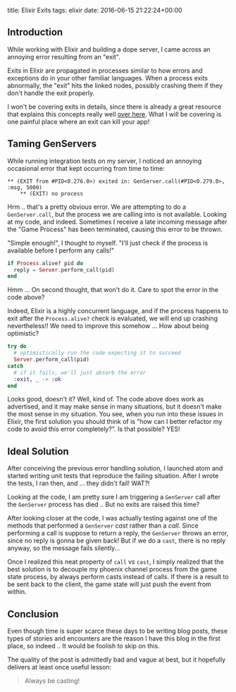 title: Elixir Exits
tags: elixir
date: 2016-06-15 21:22:24+00:00

## Introduction

While working with Elixir and building a dope server, I came across an annoying error resulting from an "exit".

Exits in Elixir are propagated in processes similar to how errors and exceptions do in your other familiar languages. When a process exits abnormally, the "exit" hits the linked nodes, possibly crashing them if they don't handle the exit properly.

I won't be covering exits in details, since there is already a great resource that explains this concepts really well [over here][elixir-school]. What I will be covering is one painful place where an exit can kill your app!

## Taming GenServers

While running integration tests on my server, I noticed an annoying occasional error that kept occurring from time to time:

```text
** (EXIT from #PID<0.276.0>) exited in: GenServer.call(#PID<0.279.0>, :msg, 5000)
    ** (EXIT) no process
```

Hrm .. that's a pretty obvious error. We are attempting to do a `GenServer.call`, but the process we are calling into is not available. Looking at my code, and indeed. Sometimes I receive a late incoming message after the "Game Process" has been terminated, causing this error to be thrown.

"Simple enough!", I thought to myself. "I'll just check if the process is available before I perform any calls!"

```elixir
if Process.alive? pid do
  reply = Server.perform_call(pid)
end
```

Hmm ... On second thought, that won't do it. Care to spot the error in the code above?

Indeed, Elixir is a highly concurrent language, and if the process happens to exit after the `Process.alive?` check is evaluated, we will end up crashing nevertheless!! We need to improve this somehow ... How about being optimistic?

```elixir
try do
  # optimistically run the code expecting it to succeed
  Server.perform_call(pid)
catch
  # if it fails, we'll just absorb the error
  :exit, _ -> :ok
end
```

Looks good, doesn't it? Well, kind of. The code above does work as advertised, and it may make sense in many situations, but it doesn't make the most sense in my situation. You see, when you run into these issues in Elixir, the first solution you should think of is "how can I better refactor my code to avoid this error completely?". Is that possible? YES!

## Ideal Solution

After conceiving the previous error handling solution, I launched atom and started writing unit tests that reproduce the failing situation. After I wrote the tests, I ran then, and ... they didn't fail! WAT?!

Looking at the code, I am pretty sure I am triggering a `GenServer` call after the `GenServer` process has died .. But no exits are raised this time?

After looking closer at the code, I was actually testing against one of the methods that performed a `GenServer` _cast_ rather than a _call_. Since performing a call is suppose to return a reply, the `GenServer` throws an error, since no reply is gonna be given back! But if we do a `cast`, there is no reply anyway, so the message fails silently...

Once I realized this neat property of `call` vs `cast`, I simply realized that the best solution is to decouple my phoenix channel process from the game state process, by always perform casts instead of calls. If there is a result to be sent back to the client, the game state will just push the event from within.

## Conclusion

Even though time is super scarce these days to be writing blog posts, these types of stories and encounters are the reason I have this blog in the first place, so indeed .. It would be foolish to skip on this.

The quality of the post is admittedly bad and vague at best, but it hopefully delivers at least once useful lesson:

> Always be casting!

[elixir-school]: https://elixirschool.com/lessons/advanced/error-handling/#exiting
